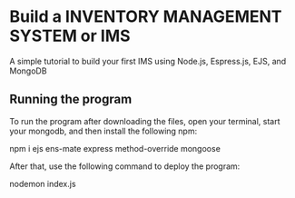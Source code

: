 # Build a INVENTORY MANAGEMENT SYSTEM or IMS

A simple tutorial to build your first IMS using Node.js, Espress.js, EJS, and MongoDB

## Running the program
To run the program after downloading the files, open your terminal, start your mongodb, and then install the following npm:

npm i ejs ens-mate express method-override mongoose



After that, use the following command to deploy the program:

nodemon index.js

